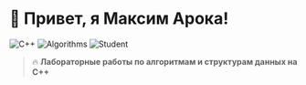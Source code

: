 ﻿# 👋 Привет, я Максим Арока!

![C++](https://img.shields.io/badge/C++-Expert-blue?logo=cplusplus)
![Algorithms](https://img.shields.io/badge/Algorithms-Enthusiast-red)
![Student](https://img.shields.io/badge/Student-Developer-green)

> 🔥 **Лабораторные работы по алгоритмам и структурам данных на C++**
